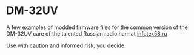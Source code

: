 # DM-32UV
A few examples of modded firmware files for the common version of the DM-32UV care of the talented Russian radio ham at [infotex58.ru](http://infotex58.ru/forum/index.php?topic=1148.0)

Use with caution and informed risk, you decide.
